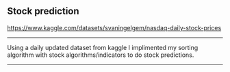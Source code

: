 ## Stock prediction
https://www.kaggle.com/datasets/svaningelgem/nasdaq-daily-stock-prices

---

Using a daily updated dataset from kaggle I implimented my sorting algorithm with stock algorithms/indicators to do stock predictions.

---
